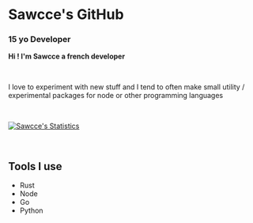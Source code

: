 # Sawcce's GitHub
### 15 yo Developer

__Hi ! I'm Sawcce a french developer__

<br />

I love to experiment with new stuff and I tend to often make small utility / experimental packages for node or other programming languages

<br />

[![Sawcce's Statistics](https://github-readme-stats.vercel.app/api?username=sawcce)](https://github.com/anuraghazra/github-readme-stats)

<br/>

## Tools I use
- Rust
- Node 
- Go
- Python
